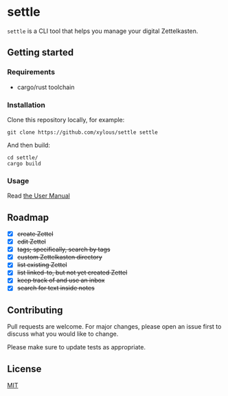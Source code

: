 # settle

`settle` is a CLI tool that helps you manage your digital Zettelkasten.

## Getting started

### Requirements

* cargo/rust toolchain

### Installation

Clone this repository locally, for example:

```
git clone https://github.com/xylous/settle settle
```

And then build:

```
cd settle/
cargo build
```

### Usage

Read [the User Manual](./USER-MANUAL.md)

## Roadmap

- [x] ~~create Zettel~~
- [x] ~~edit Zettel~~
- [x] ~~tags; specifically, search by tags~~
- [x] ~~custom Zettelkasten directory~~
- [x] ~~list existing Zettel~~
- [x] ~~list linked-to, but not yet created Zettel~~
- [x] ~~keep track of and use an inbox~~
- [x] ~~search for text inside notes~~

## Contributing

Pull requests are welcome. For major changes, please open an issue first to
discuss what you would like to change.

Please make sure to update tests as appropriate.

## License

[MIT](LICENSE)
